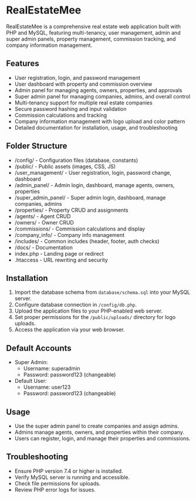 # RealEstateMee

RealEstateMee is a comprehensive real estate web application built with PHP and MySQL, featuring multi-tenancy, user management, admin and super admin panels, property management, commission tracking, and company information management.

## Features

- User registration, login, and password management
- User dashboard with property and commission overview
- Admin panel for managing agents, owners, properties, and approvals
- Super admin panel for managing companies, admins, and overall control
- Multi-tenancy support for multiple real estate companies
- Secure password hashing and input validation
- Commission calculations and tracking
- Company information management with logo upload and color pattern
- Detailed documentation for installation, usage, and troubleshooting

## Folder Structure

- /config/ - Configuration files (database, constants)
- /public/ - Public assets (images, CSS, JS)
- /user_management/ - User registration, login, password change, dashboard
- /admin_panel/ - Admin login, dashboard, manage agents, owners, properties
- /super_admin_panel/ - Super admin login, dashboard, manage companies, admins
- /properties/ - Property CRUD and assignments
- /agents/ - Agent CRUD
- /owners/ - Owner CRUD
- /commissions/ - Commission calculations and display
- /company_info/ - Company info management
- /includes/ - Common includes (header, footer, auth checks)
- /docs/ - Documentation
- index.php - Landing page or redirect
- .htaccess - URL rewriting and security

## Installation

1. Import the database schema from `database/schema.sql` into your MySQL server.
2. Configure database connection in `/config/db.php`.
3. Upload the application files to your PHP-enabled web server.
4. Set proper permissions for the `/public/uploads/` directory for logo uploads.
5. Access the application via your web browser.

## Default Accounts

- Super Admin:
  - Username: superadmin
  - Password: password123 (changeable)
- Default User:
  - Username: user123
  - Password: password123 (changeable)

## Usage

- Use the super admin panel to create companies and assign admins.
- Admins manage agents, owners, and properties within their company.
- Users can register, login, and manage their properties and commissions.

## Troubleshooting

- Ensure PHP version 7.4 or higher is installed.
- Verify MySQL server is running and accessible.
- Check file permissions for uploads.
- Review PHP error logs for issues.
